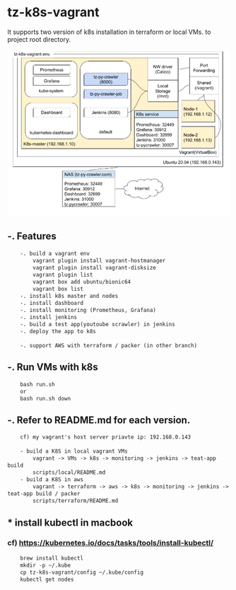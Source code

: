 # tz-k8s-vagrant

It supports two version of k8s installation in terraform or local VMs.
to project root directory. 

![Architecture1](./resource/tz-k8s-vagrant-env.png)

## -. Features 
```
    -. build a vagrant env
        vagrant plugin install vagrant-hostmanager
        vagrant plugin install vagrant-disksize
        vagrant plugin list
        vagrant box add ubuntu/bionic64
        vagrant box list    
    -. install k8s master and nodes
    -. install dashboard
    -. install monitoring (Prometheus, Grafana)
    -. install jenkins
    -. build a test app(youtoube scrawler) in jenkins
    -. deploy the app to k8s 
    
    -. support AWS with terraform / packer (in other branch)
```

## -. Run VMs with k8s 
``` 
    bash run.sh
    or
    bash run.sh down
``` 

## -. Refer to README.md for each version.
```
    cf) my vagrant's host server priavte ip: 192.168.0.143

    - build a K8S in local vagrant VMs
        vagrant -> VMs -> k8s -> monitoring -> jenkins -> teat-app build
        scripts/local/README.md
    - build a K8S in aws
        vagrant -> terraform -> aws -> k8s -> monitoring -> jenkins -> teat-app build / packer
        scripts/terraform/README.md
```

## * install kubectl in macbook 
### cf) https://kubernetes.io/docs/tasks/tools/install-kubectl/
``` 
    brew install kubectl
    mkdir -p ~/.kube
    cp tz-k8s-vagrant/config ~/.kube/config
    kubectl get nodes
```


